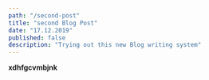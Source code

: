 ```yaml
---
path: "/second-post"
title: "second Blog Post"
date: "17.12.2019"
published: false
description: "Trying out this new Blog writing system"
---
```


<b>xdhfgcvmbjnk</b>